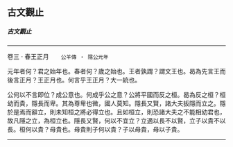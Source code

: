 

## 古文觀止

##### 古文觀止

* * *

卷三 ‧ 春王正月　　`公羊傳 ‧ 隱公元年`

元年者何？君之始年也。春者何？歲之始也。王者孰謂？謂文王也。曷為先言王而後言正月？王正月也。何言乎王正月？大一統也。

公何以不言即位？成公意也。何成乎公之意？公將平國而反之桓。曷為反之桓？桓幼而貴，隱長而卑。其為尊卑也微，國人莫知。隱長又賢，諸大夫扳隱而立之。隱於是焉而辭立，則未知桓之將必得立也。且如桓立，則恐諸大夫之不能相幼君也，故凡隱之立，為桓立也。隱長又賢，何以不宜立？立適以長不以賢，立子以貴不以長。桓何以貴？母貴也。母貴則子何以貴？子以母貴，母以子貴。

* * *

